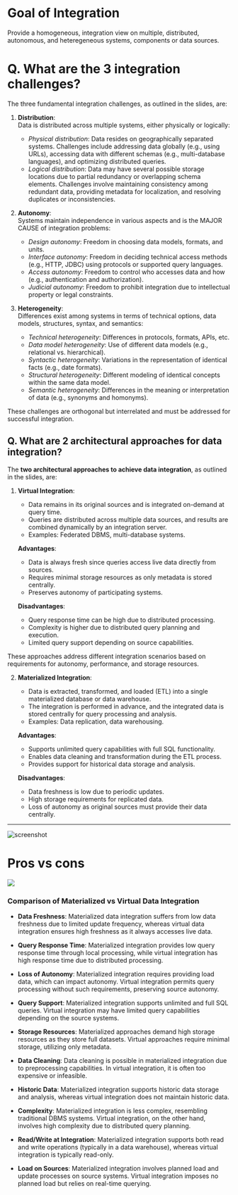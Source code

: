 # Goal of Integration
Provide a homogeneous, integration view on multiple, distributed, autonomous, and heteregeneous systems, components or data sources.  

# Q. What are the 3 integration challenges?

The three fundamental integration challenges, as outlined in the slides, are:

1. **Distribution**:  
   Data is distributed across multiple systems, either physically or logically:  
   - *Physical distribution*: Data resides on geographically separated systems. Challenges include addressing data globally (e.g., using URLs), accessing data with different schemas (e.g., multi-database languages), and optimizing distributed queries.  
   - *Logical distribution*: Data may have several possible storage locations due to partial redundancy or overlapping schema elements. Challenges involve maintaining consistency among redundant data, providing metadata for localization, and resolving duplicates or inconsistencies.

2. **Autonomy**:  
   Systems maintain independence in various aspects and is the MAJOR CAUSE of integration problems:  
   - *Design autonomy*: Freedom in choosing data models, formats, and units.  
   - *Interface autonomy*: Freedom in deciding technical access methods (e.g., HTTP, JDBC) using protocols or supported query languages.  
   - *Access autonomy*: Freedom to control who accesses data and how (e.g., authentication and authorization).  
   - *Judicial autonomy*: Freedom to prohibit integration due to intellectual property or legal constraints.

3. **Heterogeneity**:  
   Differences exist among systems in terms of technical options, data models, structures, syntax, and semantics:  
   - *Technical heterogeneity*: Differences in protocols, formats, APIs, etc.  
   - *Data model heterogeneity*: Use of different data models (e.g., relational vs. hierarchical).  
   - *Syntactic heterogeneity*: Variations in the representation of identical facts (e.g., date formats).  
   - *Structural heterogeneity*: Different modeling of identical concepts within the same data model.  
   - *Semantic heterogeneity*: Differences in the meaning or interpretation of data (e.g., synonyms and homonyms).

These challenges are orthogonal but interrelated and must be addressed for successful integration.

## Q. What are 2 architectural approaches for data integration?

The **two architectural approaches to achieve data integration**, as outlined in the slides, are:


1. **Virtual Integration**:  
   - Data remains in its original sources and is integrated on-demand at query time.  
   - Queries are distributed across multiple data sources, and results are combined dynamically by an integration server.  
   - Examples: Federated DBMS, multi-database systems.

   **Advantages**:  
   - Data is always fresh since queries access live data directly from sources.  
   - Requires minimal storage resources as only metadata is stored centrally.  
   - Preserves autonomy of participating systems.

   **Disadvantages**:  
   - Query response time can be high due to distributed processing.  
   - Complexity is higher due to distributed query planning and execution.  
   - Limited query support depending on source capabilities.

These approaches address different integration scenarios based on requirements for autonomy, performance, and storage resources.

2. **Materialized Integration**:  
   - Data is extracted, transformed, and loaded (ETL) into a single materialized database or data warehouse.  
   - The integration is performed in advance, and the integrated data is stored centrally for query processing and analysis.  
   - Examples: Data replication, data warehousing.

   **Advantages**:  
   - Supports unlimited query capabilities with full SQL functionality.  
   - Enables data cleaning and transformation during the ETL process.  
   - Provides support for historical data storage and analysis.  

   **Disadvantages**:  
   - Data freshness is low due to periodic updates.  
   - High storage requirements for replicated data.  
   - Loss of autonomy as original sources must provide their data centrally.

---


![screenshot](di.png)

# Pros vs cons

![](12-procsons.png)

### Comparison of Materialized vs Virtual Data Integration

- **Data Freshness**: Materialized data integration suffers from low data freshness due to limited update frequency, whereas virtual data integration ensures high freshness as it always accesses live data.

- **Query Response Time**: Materialized integration provides low query response time through local processing, while virtual integration has high response time due to distributed processing.

- **Loss of Autonomy**: Materialized integration requires providing load data, which can impact autonomy. Virtual integration permits query processing without such requirements, preserving source autonomy.

- **Query Support**: Materialized integration supports unlimited and full SQL queries. Virtual integration may have limited query capabilities depending on the source systems.


- **Storage Resources**: Materialized approaches demand high storage resources as they store full datasets. Virtual approaches require minimal storage, utilizing only metadata.


- **Data Cleaning**: Data cleaning is possible in materialized integration due to preprocessing capabilities. In virtual integration, it is often too expensive or infeasible.

- **Historic Data**: Materialized integration supports historic data storage and analysis, whereas virtual integration does not maintain historic data.

- **Complexity**: Materialized integration is less complex, resembling traditional DBMS systems. Virtual integration, on the other hand, involves high complexity due to distributed query planning.



- **Read/Write at Integration**: Materialized integration supports both read and write operations (typically in a data warehouse), whereas virtual integration is typically read-only.


- **Load on Sources**: Materialized integration involves planned load and update processes on source systems. Virtual integration imposes no planned load but relies on real-time querying.

